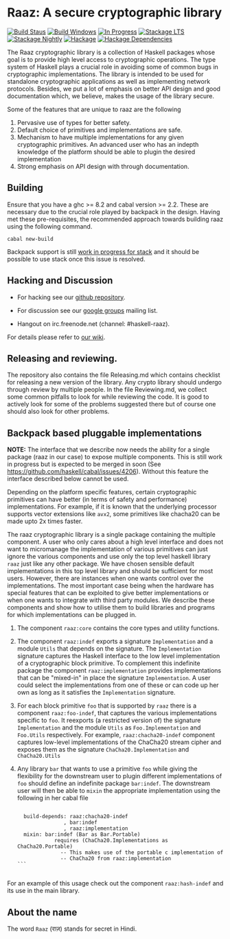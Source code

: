 Raaz: A secure cryptographic library
====================================

[![Build Staus][travis-status]][travis-raaz]
[![Build Windows][appveyor-status]][appveyor-raaz]
[![In Progress][waffle-inprogress]][waffle-raaz]
[![Stackage LTS][stackage-lts-raaz-badge]][stackage-lts-raaz]
[![Stackage Nightly][stackage-nightly-raaz-badge]][stackage-nightly-raaz]
[![Hackage][hackage-badge]][hackage]
[![Hackage Dependencies][hackage-deps-badge]][hackage-deps]

The Raaz cryptographic library is a collection of Haskell packages
whose goal is to provide high level access to cryptographic
operations. The type system of Haskell plays a crucial role in
avoiding some of common bugs in cryptographic implementations. The
library is intended to be used for standalone cryptographic
applications as well as implementing network protocols.  Besides, we
put a lot of emphasis on better API design and good documentation
which, we believe, makes the usage of the library secure.

Some of the features that are unique to raaz are the following

1. Pervasive use of types for better safety.
2. Default choice of primitives and implementations are safe.
3. Mechanism to have multiple implementations for any given
   cryptographic primitives. An advanced user who has an indepth
   knowledge of the platform should be able to plugin the desired
   implementation
4. Strong emphasis on API design with through documentation.


Building
--------

Ensure that you have a ghc >= 8.2 and cabal version >= 2.2. These are
necessary due to the crucial role played by backpack in the design.
Having met these pre-requisites, the recommended approach towards
building raaz using the following command.

    cabal new-build

Backpack support is still [work in progress for stack][stack-backpack]
and it should be possible to use stack once this issue is resolved.



Hacking and Discussion
----------------------

* For hacking see our [github repository][repo].

* For discussion see our [google groups][emailgroups] mailing list.

* Hangout on irc.freenode.net (channel: #haskell-raaz).

For details please refer to [our wiki][wiki].

## Releasing and reviewing.

The repository also contains the file Releasing.md which contains
checklist for releasing a new version of the library. Any crypto
library should undergo through review by multiple people. In the file
Reviewing.md, we collect some common pitfalls to look for while
reviewing the code. It is good to actively look for some of the
problems suggested there but of course one should also look for other
problems.

Backpack based pluggable implementations
----------------------------------------

**NOTE:** The interface that we describe now needs the ability for a
single package (raaz in our case) to expose multiple components. This
is still work in progress but is expected to be merged in soon (See
<https://github.com/haskell/cabal/issues/4206>). Without this feature
the interface described below cannot be used.

Depending on the platform specific features, certain cryptographic
primitives can have better (in terms of safety and performance)
implementations. For example, if it is known that the underlying
processor supports vector extensions like `avx2`, some primitives like
chacha20 can be made upto 2x times faster.

The raaz cryptographic library is a single package containing the
multiple component. A user who only cares about a high level interface
and does not want to micromanage the implementation of various
primitives can just ignore the various components and use only the top
level haskell library `raaz` just like any other package. We have
chosen sensible default implementations in this top level library and
should be sufficient for most users. However, there are instances when
one wants control over the implementations. The most important case
being when the hardware has special features that can be exploited to
give better implementations or when one wants to integrate with third
party modules.  We describe these components and show how to utilise
them to build libraries and programs for which implementations can be
plugged in.

1. The component `raaz:core` contains the core types and utility
   functions.

2. The component `raaz:indef` exports a signature `Implementation` and
   a module `Utils` that depends on the signature. The
   `Implementation` signature captures the Haskell interface to the
   low level implementation of a cryptographic block primitive. To
   complement this indefinite package the component
   `raaz:implementation` provides implementations that can be
   "mixed-in" in place the signature `Implementation`. A user could
   select the implementations from one of these or can code up her own
   as long as it satisfies the `Implementation` signature.

3. For each block primitive `foo` that is supported by `raaz` there is
   a component `raaz:foo-indef`, that captures the various
   implementations specific to `foo`. It reexports (a restricted
   version of) the signature `Implementation` and the module `Utils`
   as `Foo.Implementation` and `Foo.Utils` respectively.
   For example, `raaz:chacha20-indef` component captures low-level
   implementations of the ChaCha20 stream cipher and exposes them as
   the signature `ChaCha20.Implementation` and `ChaCha20.Utils`


4. Any library `bar` that wants to use a primitive `foo` while giving
   the flexibility for the downstream user to plugin different
   implementations of `foo` should define an indefinite package
   `bar:indef`. The downstream user will then be able to `mixin` the
   appropriate implementation using the following in her cabal file

   ````

     build-depends: raaz:chacha20-indef
                  , bar:indef
                  , raaz:implementation
     mixin: bar:indef (Bar as Bar.Portable)
               requires (ChaCha20.Implementations as ChaCha20.Portable)
                 -- This makes use of the portable c implementation of
                 -- ChaCha20 from raaz:implementation
   ```


For an example of this usage check out the component `raaz:hash-indef`
and its use in the main library.


About the name
--------------

The word `Raaz` (&#x0930;&#x093E;&#x095B;) stands for secret in Hindi.


[wiki]: <https://github.com/raaz-crypto/raaz/wiki> "Raaz Wiki"
[repo]: <https://github.com/raaz-crypto/raaz> "Raaz on github"

[emailgroups]: <https://groups.google.com/forum/#!forum/hraaz> "Raaz on Google groups"
[waffle-raaz]:   <https://waffle.io/raaz-crypto/raaz>
[waffle-inprogress]: <https://badge.waffle.io/raaz-crypto/raaz.svg?label=waffle%3Ain%20progress&title=In%20Progress>
[travis-status]: <https://secure.travis-ci.org/raaz-crypto/raaz.png> "Build status"
[travis-raaz]: <https://travis-ci.org/raaz-crypto/raaz>
[stackage-lts-raaz]: <https://www.stackage.org/lts/package/raaz>
[stackage-nightly-raaz]: <https://www.stackage.org/nightly/package/raaz>

[stackage-lts-raaz-badge]: <https://www.stackage.org/package/raaz/badge/lts>
[stackage-nightly-raaz-badge]: <https://www.stackage.org/package/raaz/badge/nightly>

[hackage]:       <https://hackage.haskell.org/package/raaz>
[hackage-badge]: <https://img.shields.io/hackage/v/raaz.svg>
[hackage-deps-badge]: <https://img.shields.io/hackage-deps/v/raaz.svg>
[hackage-deps]: <https://packdeps.haskellers.com/feed?needle=raaz>
[appveyor-status]: <https://ci.appveyor.com/api/projects/status/github/raaz-crypto/raaz?branch=master&svg=true>
[appveyor-raaz]: <https://ci.appveyor.com/project/raaz-crypto/raaz>
[stack-backpack]: <https://github.com/commercialhaskell/stack/issues/2540>
